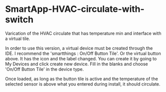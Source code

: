 # SmartApp-HVAC-circulate-with-switch
Varication of the HVAC circulate that has temperature min and interface with a virtual tile.

In order to use this version, a virtual device must be created through the IDE.  I recommend the 'smartthings : On/Off Button Tile'.  Or the virtual button above.  It has the icon and the label changed.
You can create it by going to My Devices and click create new device.  Fill in the blanks and choose 'On/Off Button Tile' in the device type.

Once loaded, as long as the button tile is active and the temperature of the selected sensor is above what you entered during install,
it should circulate.
